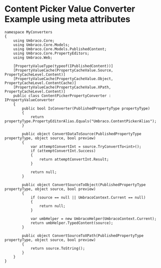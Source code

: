 # Content Picker Value Converter Example using meta attributes #

	namespace MyConverters
	{
	    using Umbraco.Core;
	    using Umbraco.Core.Models;
	    using Umbraco.Core.Models.PublishedContent;
	    using Umbraco.Core.PropertyEditors;
	    using Umbraco.Web;
	
	    [PropertyValueType(typeof(IPublishedContent))]
	    [PropertyValueCache(PropertyCacheValue.Source, PropertyCacheLevel.Content)]
	    [PropertyValueCache(PropertyCacheValue.Object, PropertyCacheLevel.ContentCache)]
	    [PropertyValueCache(PropertyCacheValue.XPath, PropertyCacheLevel.Content)]
	    public class ContentPickerPropertyConverter : IPropertyValueConverter
	    {
	        public bool IsConverter(PublishedPropertyType propertyType)
	        {
	            return propertyType.PropertyEditorAlias.Equals("Umbraco.ContentPickerAlias");
	        }
	
	        public object ConvertDataToSource(PublishedPropertyType propertyType, object source, bool preview)
	        {
	            var attemptConvertInt = source.TryConvertTo<int>();
	            if (attemptConvertInt.Success)
	            {
	                return attemptConvertInt.Result;
	            }
	
	            return null;
	        }
	
	        public object ConvertSourceToObject(PublishedPropertyType propertyType, object source, bool preview)
	        {
	            if (source == null || UmbracoContext.Current == null)
	            {
	                return null;
	            }
	
	            var umbHelper = new UmbracoHelper(UmbracoContext.Current);
	            return umbHelper.TypedContent(source);
	        }
	
	        public object ConvertSourceToXPath(PublishedPropertyType propertyType, object source, bool preview)
	        {
	            return source.ToString();
	        }
	    }
	} 
